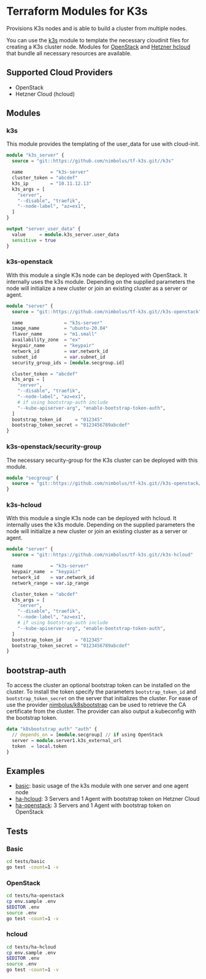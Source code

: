 # Terraform Modules for K3s

Provisions K3s nodes and is able to build a cluster from multiple nodes.

You can use the [k3s](./k3s) module to template the necessary cloudinit files for creating a K3s cluster node.
Modules for [OpenStack](./k3s-openstack) and [Hetzner hcloud](./k3s-hcloud) that bundle all necessary resources are available.

## Supported Cloud Providers
- OpenStack
- Hetzner Cloud (hcloud)

## Modules
### k3s
This module provides the templating of the user_data for use with cloud-init.

```terraform
module "k3s_server" {
  source = "git::https://github.com/nimbolus/tf-k3s.git//k3s"

  name          = "k3s-server"
  cluster_token = "abcdef"
  k3s_ip        = "10.11.12.13"
  k3s_args = [
    "server",
    "--disable", "traefik",
    "--node-label", "az=ex1",
  ]
}

output "server_user_data" {
  value     = module.k3s_server.user_data
  sensitive = true
}
```

### k3s-openstack
With this module a single K3s node can be deployed with OpenStack. It internally uses the k3s module. Depending on the supplied parameters the node will initialize a new cluster or join an existing cluster as a server or agent.

```terraform
module "server" {
  source = "git::https://github.com/nimbolus/tf-k3s.git//k3s-openstack"

  name               = "k3s-server"
  image_name         = "ubuntu-20.04"
  flavor_name        = "m1.small"
  availability_zone  = "ex"
  keypair_name       = "keypair"
  network_id         = var.network_id
  subnet_id          = var.subnet_id
  security_group_ids = [module.secgroup.id]

  cluster_token = "abcdef"
  k3s_args = [
    "server",
    "--disable", "traefik",
    "--node-label", "az=ex1",
    # if using bootstrap-auth include
    "--kube-apiserver-arg", "enable-bootstrap-token-auth",
  ]
  bootstrap_token_id     = "012345"
  bootstrap_token_secret = "0123456789abcdef"
}
```

### k3s-openstack/security-group
The necessary security-group for the K3s cluster can be deployed with this module.

```terraform
module "secgroup" {
  source = "git::https://github.com/nimbolus/tf-k3s.git//k3s-openstack/security-group"
}
```

### k3s-hcloud
With this module a single K3s node can be deployed with hcloud. It internally uses the k3s module. Depending on the supplied parameters the node will initialize a new cluster or join an existing cluster as a server or agent.

```terraform
module "server" {
  source = "git::https://github.com/nimbolus/tf-k3s.git//k3s-hcloud"

  name          = "k3s-server"
  keypair_name  = "keypair"
  network_id    = var.network_id
  network_range = var.ip_range

  cluster_token = "abcdef"
  k3s_args = [
    "server",
    "--disable", "traefik",
    "--node-label", "az=ex1",
    # if using bootstrap-auth include
    "--kube-apiserver-arg", "enable-bootstrap-token-auth",
  ]
  bootstrap_token_id     = "012345"
  bootstrap_token_secret = "0123456789abcdef"
}
```

## bootstrap-auth
To access the cluster an optional bootstrap token can be installed on the cluster. To install the token specify the parameters `bootstrap_token_id` and `bootstrap_token_secret` on the server that initializes the cluster.
For ease of use the provider [nimbolus/k8sbootstrap](https://registry.terraform.io/providers/nimbolus/k8sbootstrap/latest) can be used to retrieve the CA certificate from the cluster. The provider can also output a kubeconfig with the bootstrap token.

```terraform
data "k8sbootstrap_auth" "auth" {
  // depends_on = [module.secgroup] // if using OpenStack
  server = module.server1.k3s_external_url
  token  = local.token
}
```

## Examples
- [basic](examples/basic/main.tf): basic usage of the k3s module with one server and one agent node
- [ha-hcloud](examples/ha-hcloud/main.tf): 3 Servers and 1 Agent with bootstrap token on Hetzner Cloud
- [ha-openstack](examples/ha-openstack/main.tf): 3 Servers and 1 Agent with bootstrap token on OpenStack

## Tests
### Basic
```sh
cd tests/basic
go test -count=1 -v
```

### OpenStack
```sh
cd tests/ha-openstack
cp env.sample .env
$EDITOR .env
source .env
go test -count=1 -v
```

### hcloud
```sh
cd tests/ha-hcloud
cp env.sample .env
$EDITOR .env
source .env
go test -count=1 -v
```
